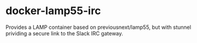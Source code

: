 docker-lamp55-irc
=================

Provides a LAMP container based on previousnext/lamp55, but with stunnel
prividing a secure link to the Slack IRC gateway.
